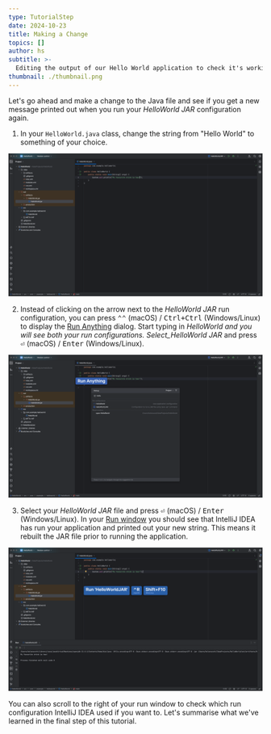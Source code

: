 ```yaml
---
type: TutorialStep
date: 2024-10-23
title: Making a Change
topics: []
author: hs
subtitle: >-
  Editing the output of our Hello World application to check it's working as we expect.
thumbnail: ./thumbnail.png
---
```


Let's go ahead and make a change to the Java file and see if you get a new message printed out when you run your _HelloWorld JAR_ configuration again.

1. In your `HelloWorld.java` class, change the string from "Hello World" to something of your choice.

![Changed Hello World string](changed-hello-world.png)

2. Instead of clicking on the arrow next to the _HelloWorld JAR_ run configuration, you can press <kbd>⌃⌃</kbd> (macOS) / <kbd>Ctrl+Ctrl</kbd> (Windows/Linux) to display the [Run Anything](https://www.jetbrains.com/help/idea/running-anything.html) dialog. Start typing in _HelloWorld and you will see both your run configurations. Select_HelloWorld JAR_ and press <kbd>⏎</kbd> (macOS) / <kbd>Enter</kbd> (Windows/Linux).

![Run anything dialog box with Hello World](run-anything.png)

3. Select your _HelloWorld JAR_ file and press <kbd>⏎</kbd> (macOS) / <kbd>Enter</kbd> (Windows/Linux). In your [Run window](https://www.jetbrains.com/help/idea/run-tool-window.html) you should see that IntelliJ IDEA has run your application and printed out your new string. This means it rebuilt the JAR file prior to running the application.

![Run window showing new output](new-output-string.png)

You can also scroll to the right of your run window to check which run configuration IntelliJ IDEA used if you want to. Let's summarise what we've learned in the final step of this tutorial.

